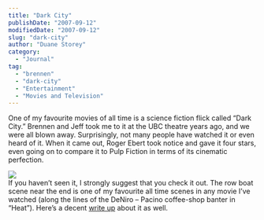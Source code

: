 ```yaml
---
title: "Dark City"
publishDate: "2007-09-12"
modifiedDate: "2007-09-12"
slug: "dark-city"
author: "Duane Storey"
category:
  - "Journal"
tag:
  - "brennen"
  - "dark-city"
  - "Entertainment"
  - "Movies and Television"
---
```


One of my favourite movies of all time is a science fiction flick called “Dark City.” Brennen and Jeff took me to it at the UBC theatre years ago, and we were all blown away. Surprisingly, not many people have watched it or even heard of it. When it came out, Roger Ebert took notice and gave it four stars, even going on to compare it to Pulp Fiction in terms of its cinematic perfection.

  
![](http://www.doubleviking.com/dv_images/rml_darkcity/pic6.jpg)  
If you haven’t seen it, I strongly suggest that you check it out. The row boat scene near the end is one of my favourite all time scenes in any movie I’ve watched (along the lines of the DeNiro – Pacino coffee-shop banter in “Heat”). Here’s a decent [write up](http://www.doubleviking.com/real-men-love-i-dark-city-i--6512-p.html) about it as well.